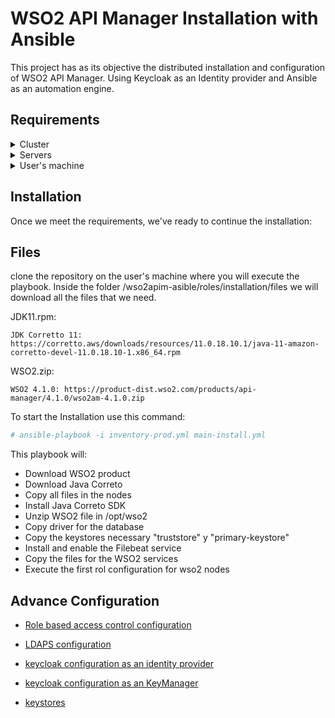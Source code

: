 
# WSO2 API Manager Installation with Ansible

This project has as its objective the distributed installation and configuration of WSO2 API Manager. Using Keycloak as an Identity provider and Ansible as an automation engine.

## Requirements

<details>
<summary>Cluster</summary>

- 2 Control Plane Servers
- 2 Gateway Servers
- 2 Traffic Manager Servers

</details>

<details>
<summary>Servers</summary>

- Meet the requirements mentioned in the section [Network Requirements](./doc/requisitos%20de%20red.md).
- RHEL 8 or +
- 2 cores o +
- 4GB RAM o +
</details>

<details>
<summary>User's machine</summary>

- Ansible Install
- Internet Access
- Access to the 6 nodes
- Access to the repository
</details>


## Installation

Once we meet the requirements, we've ready to continue the installation:

## Files 

clone the repository on the user's machine where you will execute the playbook. Inside the folder /wso2apim-asible/roles/installation/files we will download all the files that we need.

JDK11.rpm:
```
JDK Corretto 11: https://corretto.aws/downloads/resources/11.0.18.10.1/java-11-amazon-corretto-devel-11.0.18.10-1.x86_64.rpm
```

WSO2.zip:
```
WSO2 4.1.0: https://product-dist.wso2.com/products/api-manager/4.1.0/wso2am-4.1.0.zip
```

To start the Installation use this command:
```bash
# ansible-playbook -i inventory-prod.yml main-install.yml
```

This playbook will:
- Download WSO2 product
- Download Java Correto
- Copy all files in the nodes
- Install Java Correto SDK
- Unzip WSO2 file in /opt/wso2
- Copy driver for the database
- Copy the keystores necessary "truststore" y "primary-keystore"
- Install and enable the Filebeat service
- Copy the files for the WSO2 services
- Execute the first rol configuration for wso2 nodes

## Advance Configuration

- [Role based access control configuration](./doc/keycloak-RBAC.md)

- [LDAPS configuration](./doc/ldaps.md)

- [keycloak configuration as an identity provider](./doc/keycloak-idm.md)

- [keycloak configuration as an KeyManager](./doc/keycloak-km.md)

- [keystores](./doc/certificates-keystores.md)
